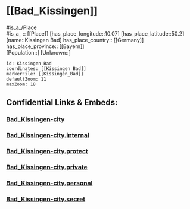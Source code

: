 ﻿---
location: [50.2,10.07] 
mapzoom: [7,12] 
mapmarker: city 
type: City
tags:
- geo/City


SpocWebEntityId: [31471,31472]
isDeleted: false
confidential: public

---

# [[Bad_Kissingen]] 

#is_a_/Place  
#is_a_ :: [[Place]] 
[has_place_longitude::10.07] 
[has_place_latitude::50.2] 
[name::Kissingen Bad] 
has_place_country:: [[Germany]]  
has_place_province:: [[Bayern]]  
[Population::] 
[Unknown::] 

```leaflet
id: Kissingen Bad
coordinates: [[Kissingen_Bad]] 
markerFile: [[Kissingen_Bad]] 
defaultZoom: 11 
maxZoom: 18
```


## Confidential Links & Embeds: 

### [Bad_Kissingen-city](/_public/Earth/Continent/Europe/Europe~Central/Germany/Germany~West/Bayern/counties~Bayern/Bad_Kissingen/cities~Bad_Kissingen/Bad_Kissingen-city.md) 

### [Bad_Kissingen-city.internal](/_internal/Earth/Continent/Europe/Europe~Central/Germany/Germany~West/Bayern/counties~Bayern/Bad_Kissingen/cities~Bad_Kissingen/Bad_Kissingen-city.internal.md) 

### [Bad_Kissingen-city.protect](/_protect/Earth/Continent/Europe/Europe~Central/Germany/Germany~West/Bayern/counties~Bayern/Bad_Kissingen/cities~Bad_Kissingen/Bad_Kissingen-city.protect.md) 

### [Bad_Kissingen-city.private](/_private/Earth/Continent/Europe/Europe~Central/Germany/Germany~West/Bayern/counties~Bayern/Bad_Kissingen/cities~Bad_Kissingen/Bad_Kissingen-city.private.md) 

### [Bad_Kissingen-city.personal](/_personal/Earth/Continent/Europe/Europe~Central/Germany/Germany~West/Bayern/counties~Bayern/Bad_Kissingen/cities~Bad_Kissingen/Bad_Kissingen-city.personal.md) 

### [Bad_Kissingen-city.secret](/_secret/Earth/Continent/Europe/Europe~Central/Germany/Germany~West/Bayern/counties~Bayern/Bad_Kissingen/cities~Bad_Kissingen/Bad_Kissingen-city.secret.md) 
